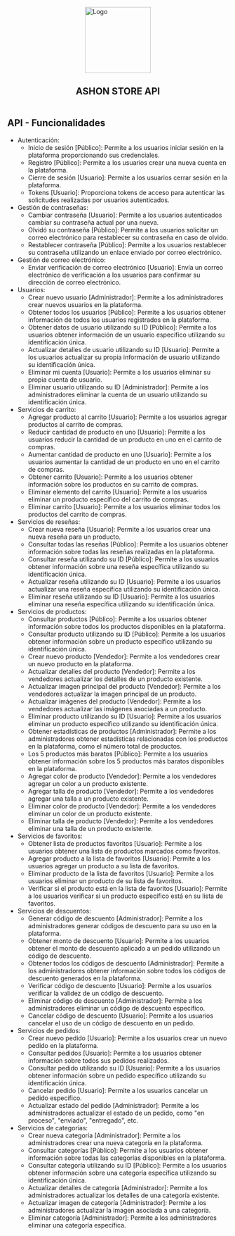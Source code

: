 <!-- PROJECT LOGO -->
<br />
<div style="display: flex; flex-direction: column; align-items: center;">
    <img src="https://res.cloudinary.com/dmravgyts/image/upload/v1696451966/ASHON_ICON_ii65la.png" alt="Logo" width="150" height="150">
    <h2>ASHON STORE API</h2>
</div>

##  API - Funcionalidades

* Autenticación:
  * Inicio de sesión [Público]: Permite a los usuarios iniciar sesión en la plataforma proporcionando sus credenciales.
  * Registro [Público]: Permite a los usuarios crear una nueva cuenta en la plataforma.
  * Cierre de sesión [Usuario]: Permite a los usuarios cerrar sesión en la plataforma.
  * Tokens [Usuario]: Proporciona tokens de acceso para autenticar las solicitudes realizadas por usuarios autenticados.
* Gestión de contraseñas:
  * Cambiar contraseña [Usuario]: Permite a los usuarios autenticados cambiar su contraseña actual por una nueva.
  * Olvidó su contraseña [Público]: Permite a los usuarios solicitar un correo electrónico para restablecer su contraseña en caso de olvido.
  * Restablecer contraseña [Público]: Permite a los usuarios restablecer su contraseña utilizando un enlace enviado por correo electrónico.
* Gestión de correo electrónico:
  * Enviar verificación de correo electrónico [Usuario]: Envía un correo electrónico de verificación a los usuarios para confirmar su dirección de correo electrónico.
* Usuarios:
  * Crear nuevo usuario [Administrador]: Permite a los administradores crear nuevos usuarios en la plataforma.
  * Obtener todos los usuarios [Público]: Permite a los usuarios obtener información de todos los usuarios registrados en la plataforma.
  * Obtener datos de usuario utilizando su ID [Público]: Permite a los usuarios obtener información de un usuario específico utilizando su identificación única.
  * Actualizar detalles de usuario utilizando su ID [Usuario]: Permite a los usuarios actualizar su propia información de usuario utilizando su identificación única.
  * Eliminar mi cuenta [Usuario]: Permite a los usuarios eliminar su propia cuenta de usuario.
  * Eliminar usuario utilizando su ID [Administrador]: Permite a los administradores eliminar la cuenta de un usuario utilizando su identificación única.
* Servicios de carrito:
  * Agregar producto al carrito [Usuario]: Permite a los usuarios agregar productos al carrito de compras.
  * Reducir cantidad de producto en uno [Usuario]: Permite a los usuarios reducir la cantidad de un producto en uno en el carrito de compras.
  * Aumentar cantidad de producto en uno [Usuario]: Permite a los usuarios aumentar la cantidad de un producto en uno en el carrito de compras.
  * Obtener carrito [Usuario]: Permite a los usuarios obtener información sobre los productos en su carrito de compras.
  * Eliminar elemento del carrito [Usuario]: Permite a los usuarios eliminar un producto específico del carrito de compras.
  * Eliminar carrito [Usuario]: Permite a los usuarios eliminar todos los productos del carrito de compras.
* Servicios de reseñas:
  * Crear nueva reseña [Usuario]: Permite a los usuarios crear una nueva reseña para un producto.
  * Consultar todas las reseñas [Público]: Permite a los usuarios obtener información sobre todas las reseñas realizadas en la plataforma.
  * Consultar reseña utilizando su ID [Público]: Permite a los usuarios obtener información sobre una reseña específica utilizando su identificación única.
  * Actualizar reseña utilizando su ID [Usuario]: Permite a los usuarios actualizar una reseña específica utilizando su identificación única.
  * Eliminar reseña utilizando su ID [Usuario]: Permite a los usuarios eliminar una reseña específica utilizando su identificación única.
* Servicios de productos:
  * Consultar productos [Público]: Permite a los usuarios obtener información sobre todos los productos disponibles en la plataforma.
  * Consultar producto utilizando su ID [Público]: Permite a los usuarios obtener información sobre un producto específico utilizando su identificación única.
  * Crear nuevo producto [Vendedor]: Permite a los vendedores crear un nuevo producto en la plataforma.
  * Actualizar detalles del producto [Vendedor]: Permite a los vendedores actualizar los detalles de un producto existente.
  * Actualizar imagen principal del producto [Vendedor]: Permite a los vendedores actualizar la imagen principal de un producto.
  * Actualizar imágenes del producto [Vendedor]: Permite a los vendedores actualizar las imágenes asociadas a un producto.
  * Eliminar producto utilizando su ID [Usuario]: Permite a los usuarios eliminar un producto específico utilizando su identificación única.
  * Obtener estadísticas de productos [Administrador]: Permite a los administradores obtener estadísticas relacionadas con los productos en la plataforma, como el número total de productos.
  * Los 5 productos más baratos [Público]: Permite a los usuarios obtener información sobre los 5 productos más baratos disponibles en la plataforma.
  * Agregar color de producto [Vendedor]: Permite a los vendedores agregar un color a un producto existente.
  * Agregar talla de producto [Vendedor]: Permite a los vendedores agregar una talla a un producto existente.
  * Eliminar color de producto [Vendedor]: Permite a los vendedores eliminar un color de un producto existente.
  * Eliminar talla de producto [Vendedor]: Permite a los vendedores eliminar una talla de un producto existente.
* Servicios de favoritos:
  * Obtener lista de productos favoritos [Usuario]: Permite a los usuarios obtener una lista de productos marcados como favoritos.
  * Agregar producto a la lista de favoritos [Usuario]: Permite a los usuarios agregar un producto a su lista de favoritos.
  * Eliminar producto de la lista de favoritos [Usuario]: Permite a los usuarios eliminar un producto de su lista de favoritos.
  * Verificar si el producto está en la lista de favoritos [Usuario]: Permite a los usuarios verificar si un producto específico está en su lista de favoritos.
* Servicios de descuentos:
  * Generar código de descuento [Administrador]: Permite a los administradores generar códigos de descuento para su uso en la plataforma.
  * Obtener monto de descuento [Usuario]: Permite a los usuarios obtener el monto de descuento aplicado a un pedido utilizando un código de descuento.
  * Obtener todos los códigos de descuento [Administrador]: Permite a los administradores obtener información sobre todos los códigos de descuento generados en la plataforma.
  * Verificar código de descuento [Usuario]: Permite a los usuarios verificar la validez de un código de descuento.
  * Eliminar código de descuento [Administrador]: Permite a los administradores eliminar un código de descuento específico.
  * Cancelar código de descuento [Usuario]: Permite a los usuarios cancelar el uso de un código de descuento en un pedido.
* Servicios de pedidos:
  * Crear nuevo pedido [Usuario]: Permite a los usuarios crear un nuevo pedido en la plataforma.
  * Consultar pedidos [Usuario]: Permite a los usuarios obtener información sobre todos sus pedidos realizados.
  * Consultar pedido utilizando su ID [Usuario]: Permite a los usuarios obtener información sobre un pedido específico utilizando su identificación única.
  * Cancelar pedido [Usuario]: Permite a los usuarios cancelar un pedido específico.
  * Actualizar estado del pedido [Administrador]: Permite a los administradores actualizar el estado de un pedido, como "en proceso", "enviado", "entregado", etc.
* Servicios de categorías:
  * Crear nueva categoría [Administrador]: Permite a los administradores crear una nueva categoría en la plataforma.
  * Consultar categorías [Público]: Permite a los usuarios obtener información sobre todas las categorías disponibles en la plataforma.
  * Consultar categoría utilizando su ID [Público]: Permite a los usuarios obtener información sobre una categoría específica utilizando su identificación única.
  * Actualizar detalles de categoría [Administrador]: Permite a los administradores actualizar los detalles de una categoría existente.
  * Actualizar imagen de categoría [Administrador]: Permite a los administradores actualizar la imagen asociada a una categoría.
  * Eliminar categoría [Administrador]: Permite a los administradores eliminar una categoría específica.
